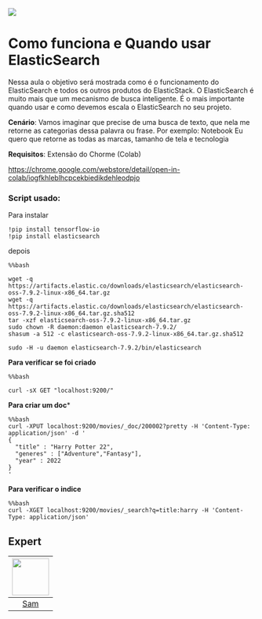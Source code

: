 <img src="https://storage.googleapis.com/golden-wind/experts-club/capa-github.svg" />

# Como funciona e Quando usar ElasticSearch

Nessa aula o objetivo será mostrada como é o funcionamento do ElasticSearch e todos os outros produtos do ElasticStack. O ElasticSearch é muito mais que um mecanismo de busca inteligente.  É o mais importante quando usar e como devemos escala o ElasticSearch no seu projeto. 

**Cenário**: Vamos imaginar que precise de uma busca de texto, que nela me retorne as categorias dessa palavra ou frase. Por exemplo: Notebook
Eu quero que retorne as todas as marcas, tamanho de tela e tecnologia

**Requisitos**:
Extensão do Chorme (Colab)

https://chrome.google.com/webstore/detail/open-in-colab/iogfkhleblhcpcekbiedikdehleodpjo

### Script usado:

Para instalar
```
!pip install tensorflow-io
!pip install elasticsearch
```

depois

```
%%bash

wget -q https://artifacts.elastic.co/downloads/elasticsearch/elasticsearch-oss-7.9.2-linux-x86_64.tar.gz
wget -q https://artifacts.elastic.co/downloads/elasticsearch/elasticsearch-oss-7.9.2-linux-x86_64.tar.gz.sha512
tar -xzf elasticsearch-oss-7.9.2-linux-x86_64.tar.gz
sudo chown -R daemon:daemon elasticsearch-7.9.2/
shasum -a 512 -c elasticsearch-oss-7.9.2-linux-x86_64.tar.gz.sha512 
```

````
sudo -H -u daemon elasticsearch-7.9.2/bin/elasticsearch
````

**Para verificar se foi criado**
````
%%bash

curl -sX GET "localhost:9200/"
````

**Para criar um doc***
````
%%bash
curl -XPUT localhost:9200/movies/_doc/200002?pretty -H 'Content-Type: application/json' -d '
{
  "title" : "Harry Potter 22",
  "generes" : ["Adventure","Fantasy"],
  "year" : 2022
}
'
````

**Para verificar o indice**

````
%%bash
curl -XGET localhost:9200/movies/_search?q=title:harry -H 'Content-Type: application/json'
````


## Expert

| [<img src="https://avatars.githubusercontent.com/u/57687300?s=400&u=79494f446d1fa4c328e4a7902ec790e9179a4889&v=4" width="75px;"/>](https://github.com/samantadearaujo") |
| :-: |
|[Sam](https://github.com/samantadearaujo)|
